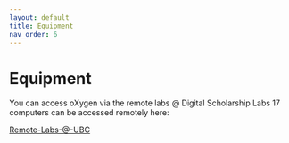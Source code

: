 ```yaml
---
layout: default
title: Equipment
nav_order: 6
---
```

# Equipment

You can access oXygen via the remote labs @ Digital Scholarship Labs 
17 computers can be accessed remotely here: 

<a href="https://remotelabs.ubc.ca/#heading_1021" title="Remote Labs @ UBC">Remote-Labs-@-UBC</a>

